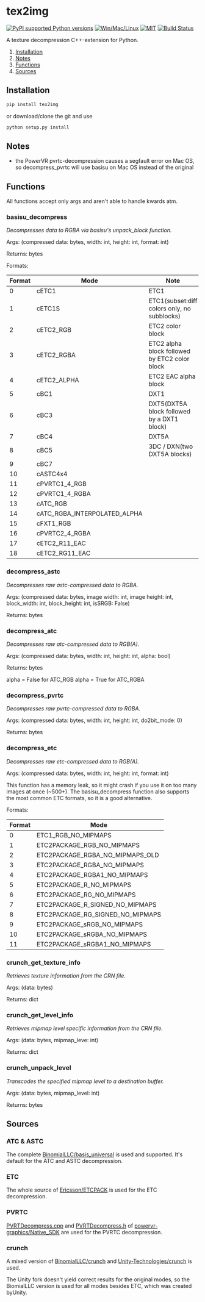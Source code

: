 # tex2img

[![PyPI supported Python versions](https://img.shields.io/pypi/pyversions/UnityPy.svg)](https://pypi.python.org/pypi/tex2img)
[![Win/Mac/Linux](https://img.shields.io/badge/platform-windows%20%7C%20macos%20%7C%20linux-informational)]()
[![MIT](https://img.shields.io/pypi/l/UnityPy.svg)](https://github.com/K0lb3/tex2img/blob/master/LICENSE)
[![Build Status](https://travis-ci.com/K0lb3/tex2img.svg?token=EyD3NSmbq8Jfyqgp2mmq&branch=master)](https://travis-ci.com/K0lb3/tex2img)

A texture decompression C++-extension for Python.

1. [Installation](https://github.com/K0lb3/tex2img#installation)
2. [Notes](https://github.com/K0lb3/tex2img#notes)
3. [Functions](https://github.com/K0lb3/tex2img#functions)
4. [Sources](https://github.com/K0lb3/tex2img#sources)

## Installation

```cmd
pip install tex2img
```

or download/clone the git and use

```cmd
python setup.py install
```

## Notes

* the PowerVR pvrtc-decompression causes a segfault error on Mac OS, so decompress_pvrtc will use basisu on Mac OS instead of the original

## Functions

All functions accept only args and aren't able to handle kwards atm.

### basisu_decompress

*Decompresses data to RGBA via basisu's unpack_block function.*

Args: (compressed data: bytes, width: int, height: int, format: int)

Returns: bytes

Formats:

| Format |             Mode             |                     Note                      |
|--------|------------------------------|-----------------------------------------------|
|      0 | cETC1                        | ETC1                                          |
|      1 | cETC1S                       | ETC1(subset:diff colors only, no subblocks)   |
|      2 | cETC2_RGB                    | ETC2 color block                              |
|      3 | cETC2_RGBA                   | ETC2 alpha block followed by ETC2 color block |
|      4 | cETC2_ALPHA                  | ETC2 EAC alpha block                          |
|      5 | cBC1                         | DXT1                                          |
|      6 | cBC3                         | DXT5(DXT5A block followed by a DXT1 block)    |
|      7 | cBC4                         | DXT5A                                         |
|      8 | cBC5                         | 3DC / DXN(two DXT5A blocks)                   |
|      9 | cBC7                         |                                               |
|     10 | cASTC4x4                     |                                               |
|     11 | cPVRTC1_4_RGB                |                                               |
|     12 | cPVRTC1_4_RGBA               |                                               |
|     13 | cATC_RGB                     |                                               |
|     14 | cATC_RGBA_INTERPOLATED_ALPHA |                                               |
|     15 | cFXT1_RGB                    |                                               |
|     16 | cPVRTC2_4_RGBA               |                                               |
|     17 | cETC2_R11_EAC                |                                               |
|     18 | cETC2_RG11_EAC               |                                               |

### decompress_astc

*Decompresses raw astc-compressed data to RGBA.*

Args: (compressed data: bytes, image width: int, image height: int, block_width: int, block_height: int, isSRGB: False)

Returns: bytes

### decompress_atc

*Decompresses raw atc-compressed data to RGB(A).*

Args: (compressed data: bytes, width: int, height: int, alpha: bool)

Returns: bytes

alpha = False for ATC_RGB
alpha = True for ATC_RGBA

### decompress_pvrtc

*Decompresses raw pvrtc-compressed data to RGBA.*

Args: (compressed data: bytes, width: int, height: int, do2bit_mode: 0)

Returns: bytes

### decompress_etc

*Decompresses raw etc-compressed data to RGB(A).*

Args: (compressed data: bytes, width: int, height: int, format: int)

This function has a memory leak, so it might crash if you use it on too many images at once (~500+).
The basisu_decompress function also supports the most common ETC formats, so it is a good alternative.

Formats:

| Format |               Mode               |
|--------|----------------------------------|
|      0 | ETC1_RGB_NO_MIPMAPS              |
|      1 | ETC2PACKAGE_RGB_NO_MIPMAPS       |
|      2 | ETC2PACKAGE_RGBA_NO_MIPMAPS_OLD  |
|      3 | ETC2PACKAGE_RGBA_NO_MIPMAPS      |
|      4 | ETC2PACKAGE_RGBA1_NO_MIPMAPS     |
|      5 | ETC2PACKAGE_R_NO_MIPMAPS         |
|      6 | ETC2PACKAGE_RG_NO_MIPMAPS        |
|      7 | ETC2PACKAGE_R_SIGNED_NO_MIPMAPS  |
|      8 | ETC2PACKAGE_RG_SIGNED_NO_MIPMAPS |
|      9 | ETC2PACKAGE_sRGB_NO_MIPMAPS      |
|     10 | ETC2PACKAGE_sRGBA_NO_MIPMAPS     |
|     11 | ETC2PACKAGE_sRGBA1_NO_MIPMAPS    |

### crunch_get_texture_info

*Retrieves texture information from the CRN file.*

Args: (data: bytes)

Returns: dict

### crunch_get_level_info

*Retrieves mipmap level specific information from the CRN file.*

Args: (data: bytes, mipmap_leve: int)

Returns: dict

### crunch_unpack_level

*Transcodes the specified mipmap level to a destination buffer.*

Args: (data: bytes, mipmap_level: int)

Returns: bytes

## Sources

### ATC & ASTC

The complete [BinomialLLC/basis_universal](https://github.com/BinomialLLC/basis_universal/) is used and supported. It's default for the ATC and ASTC decompression.

### ETC

The whole source of [Ericsson/ETCPACK](https://github.com/Ericsson/ETCPACK) is used for the ETC decompression.

### PVRTC

[PVRTDecompress.cpp](https://github.com/powervr-graphics/Native_SDK/blob/master/framework/PVRCore/texture/PVRTDecompress.cpp) and [PVRTDecompress.h](https://github.com/powervr-graphics/Native_SDK/blob/master/framework/PVRCore/texture/PVRTDecompress.h) of
 [powervr-graphics/Native_SDK](https://github.com/powervr-graphics/Native_SDK/tree/master/framework/PVRCore/texture) are used for the PVRTC decompression.

### crunch

A mixed version of [BinomialLLC/crunch](https://github.com/BinomialLLC/crunch) and
[Unity-Technologies/crunch](https://github.com/Unity-Technologies/crunch) is used.

The Unity fork doesn't yield correct results for the original modes, so the BiomialLLC version is used for all modes besides ETC, which was created byUnity.
